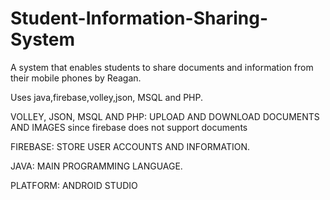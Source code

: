 # Student-Information-Sharing-System
A system that enables students to share documents and information from their mobile phones by Reagan.

Uses java,firebase,volley,json, MSQL and PHP.

VOLLEY, JSON, MSQL AND PHP: UPLOAD AND DOWNLOAD DOCUMENTS AND IMAGES since firebase does not support documents


FIREBASE: STORE USER ACCOUNTS AND INFORMATION.


JAVA: MAIN PROGRAMMING LANGUAGE.


PLATFORM: ANDROID STUDIO

